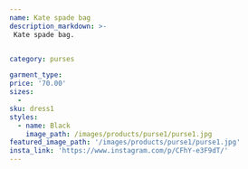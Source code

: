 ```yaml
---
name: Kate spade bag
description_markdown: >-
 Kate spade bag.


category: purses

garment_type:
price: '70.00'
sizes:
  -
sku: dress1
styles:
  - name: Black
    image_path: /images/products/purse1/purse1.jpg
featured_image_path: '/images/products/purse1/purse1.jpg'
insta_link: 'https://www.instagram.com/p/CFhY-e3F9dT/'
---
```

